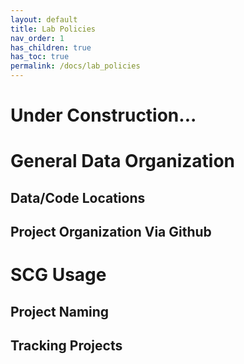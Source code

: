 ```yaml
---
layout: default
title: Lab Policies
nav_order: 1
has_children: true
has_toc: true
permalink: /docs/lab_policies
---
```


# Under Construction...

# General Data Organization

## Data/Code Locations

## Project Organization Via Github

# SCG Usage

## Project Naming

## Tracking Projects

